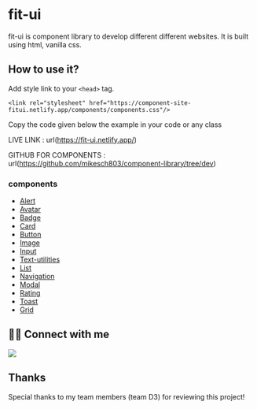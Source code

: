 # fit-ui
 fit-ui is component library to develop different different websites. It is built using html, vanilla css.
 
 ## How to use it?

 Add style link to your ```<head>``` tag.

  ```<link rel="stylesheet" href="https://component-site-fitui.netlify.app/components/components.css"/>```

Copy the code given below the example in your code or any class

 LIVE LINK : url(https://fit-ui.netlify.app/)
 
 GITHUB FOR COMPONENTS : url(https://github.com/mikesch803/component-library/tree/dev)
 
 ### components
 - [Alert](https://fit-ui.netlify.app/#alert)
 - [Avatar](https://fit-ui.netlify.app/#avatar)
 - [Badge](https://fit-ui.netlify.app/#badge)
 - [Card](https://fit-ui.netlify.app/#card)
 - [Button](https://fit-ui.netlify.app/#button)
 - [Image](https://fit-ui.netlify.app/#image)
 - [Input](https://fit-ui.netlify.app/#input)
 - [Text-utilities](https://fit-ui.netlify.app/#text-utilities)
 - [List](https://fit-ui.netlify.app/#list)
 - [Navigation](https://fit-ui.netlify.app/#navigation)
 - [Modal](https://fit-ui.netlify.app/#modal)
 - [Rating](https://fit-ui.netlify.app/#rating)
 - [Toast](https://fit-ui.netlify.app/#toast)
 - [Grid](https://fit-ui.netlify.app/#grid)

## 👨‍💻 Connect with me

<a href="https://twitter.com/mikesch_34"><img src="https://img.shields.io/badge/Twitter-1DA1F2?style=for-the-badge&logo=twitter&logoColor=white"/></a>

## Thanks

Special thanks to my team members (team D3) for reviewing this project!
